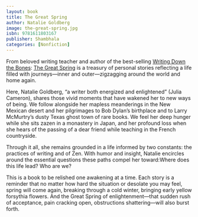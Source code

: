 ```yaml
---
layout: book
title: The Great Spring
author: Natalie Goldberg
image: the-great-spring.jpg
isbn: 9781611803167
publisher: Shambhala
categories: [Nonfiction]
---
```

From beloved writing teacher and author of the best-selling [Writing Down the Bones](https://www.amazon.ca/Writing-Down-Bones-Freeing-Writer/dp/1590302613): [The Great Spring](http://nataliegoldberg.com/books/the-great-spring/) is a treasury of personal stories reflecting a life filled with journeys—inner and outer—zigzagging around the world and home again.

Here, Natalie Goldberg, “a writer both energized and enlightened” (Julia Cameron), shares those vivid moments that have wakened her to new ways of being. We follow alongside her mapless meanderings in the New Mexican desert and her pilgrimages to Bob Dylan’s birthplace and to Larry McMurtry’s dusty Texas ghost town of rare books. We feel her deep hunger while she sits zazen in a monastery in Japan, and her profound loss when she hears of the passing of a dear friend while teaching in the French countryside.

Through it all, she remains grounded in a life informed by two constants: the practices of writing and of Zen. With humor and insight, Natalie encircles around the essential questions these paths compel her toward:Where does this life lead? Who are we?

This is a book to be relished one awakening at a time. Each story is a reminder that no matter how hard the situation or desolate you may feel, spring will come again, breaking through a cold winter, bringing early yellow forsythia flowers. And the Great Spring of enlightenment—that sudden rush of acceptance, pain cracking open, obstructions shattering—will also burst forth.
